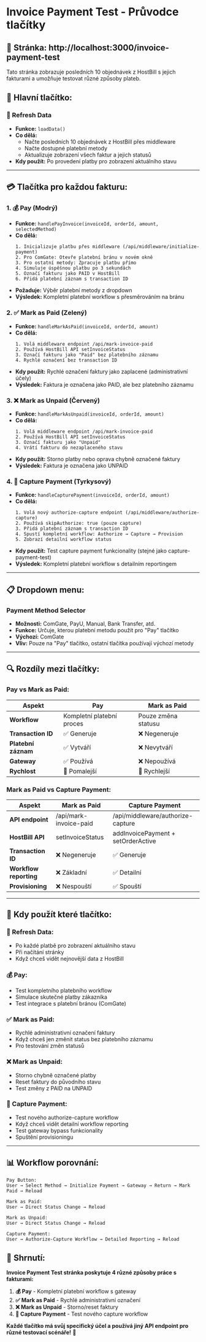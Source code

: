 # Invoice Payment Test - Průvodce tlačítky

## 🎯 **Stránka:** http://localhost:3000/invoice-payment-test

Tato stránka zobrazuje posledních 10 objednávek z HostBill s jejich fakturami a umožňuje testovat různé způsoby plateb.

## 🔄 **Hlavní tlačítko:**

### **🔄 Refresh Data**
- **Funkce:** `loadData()`
- **Co dělá:** 
  - Načte posledních 10 objednávek z HostBill přes middleware
  - Načte dostupné platební metody
  - Aktualizuje zobrazení všech faktur a jejich statusů
- **Kdy použít:** Po provedení platby pro zobrazení aktuálního stavu

---

## 💳 **Tlačítka pro každou fakturu:**

### **1. 💰 Pay (Modrý)**
- **Funkce:** `handlePayInvoice(invoiceId, orderId, amount, selectedMethod)`
- **Co dělá:**
  ```
  1. Inicializuje platbu přes middleware (/api/middleware/initialize-payment)
  2. Pro ComGate: Otevře platební bránu v novém okně
  3. Pro ostatní metody: Zpracuje platbu přímo
  4. Simuluje úspěšnou platbu po 3 sekundách
  5. Označí fakturu jako PAID v HostBill
  6. Přidá platební záznam s transaction ID
  ```
- **Požaduje:** Výběr platební metody z dropdown
- **Výsledek:** Kompletní platební workflow s přesměrováním na bránu

### **2. ✅ Mark as Paid (Zelený)**
- **Funkce:** `handleMarkAsPaid(invoiceId, orderId, amount)`
- **Co dělá:**
  ```
  1. Volá middleware endpoint /api/mark-invoice-paid
  2. Používá HostBill API setInvoiceStatus
  3. Označí fakturu jako "Paid" bez platebního záznamu
  4. Rychlé označení bez transaction ID
  ```
- **Kdy použít:** Rychlé označení faktury jako zaplacené (administrativní účely)
- **Výsledek:** Faktura je označena jako PAID, ale bez platebního záznamu

### **3. ❌ Mark as Unpaid (Červený)**
- **Funkce:** `handleMarkAsUnpaid(invoiceId, orderId, amount)`
- **Co dělá:**
  ```
  1. Volá middleware endpoint /api/mark-invoice-paid
  2. Používá HostBill API setInvoiceStatus
  3. Označí fakturu jako "Unpaid"
  4. Vrátí fakturu do nezaplaceného stavu
  ```
- **Kdy použít:** Storno platby nebo oprava chybně označené faktury
- **Výsledek:** Faktura je označena jako UNPAID

### **4. 🔄 Capture Payment (Tyrkysový)**
- **Funkce:** `handleCapturePayment(invoiceId, orderId, amount)`
- **Co dělá:**
  ```
  1. Volá nový authorize-capture endpoint (/api/middleware/authorize-capture)
  2. Používá skipAuthorize: true (pouze capture)
  3. Přidá platební záznam s transaction ID
  4. Spustí kompletní workflow: Authorize → Capture → Provision
  5. Zobrazí detailní workflow status
  ```
- **Kdy použít:** Test capture payment funkcionality (stejné jako capture-payment-test)
- **Výsledek:** Kompletní platební workflow s detailním reportingem

---

## 📋 **Dropdown menu:**

### **Payment Method Selector**
- **Možnosti:** ComGate, PayU, Manual, Bank Transfer, atd.
- **Funkce:** Určuje, kterou platební metodu použít pro "Pay" tlačítko
- **Výchozí:** ComGate
- **Vliv:** Pouze na "Pay" tlačítko, ostatní tlačítka používají výchozí metody

---

## 🔍 **Rozdíly mezi tlačítky:**

### **Pay vs Mark as Paid:**
| Aspekt | Pay | Mark as Paid |
|--------|-----|--------------|
| **Workflow** | Kompletní platební proces | Pouze změna statusu |
| **Transaction ID** | ✅ Generuje | ❌ Negeneruje |
| **Platební záznam** | ✅ Vytváří | ❌ Nevytváří |
| **Gateway** | ✅ Používá | ❌ Nepoužívá |
| **Rychlost** | 🐌 Pomalejší | 🚀 Rychlejší |

### **Mark as Paid vs Capture Payment:**
| Aspekt | Mark as Paid | Capture Payment |
|--------|--------------|-----------------|
| **API endpoint** | /api/mark-invoice-paid | /api/middleware/authorize-capture |
| **HostBill API** | setInvoiceStatus | addInvoicePayment + setOrderActive |
| **Transaction ID** | ❌ Negeneruje | ✅ Generuje |
| **Workflow reporting** | ❌ Základní | ✅ Detailní |
| **Provisioning** | ❌ Nespouští | ✅ Spouští |

---

## 🎯 **Kdy použít které tlačítko:**

### **🔄 Refresh Data:**
- Po každé platbě pro zobrazení aktuálního stavu
- Při načítání stránky
- Když chceš vidět nejnovější data z HostBill

### **💰 Pay:**
- Test kompletního platebního workflow
- Simulace skutečné platby zákazníka
- Test integrace s platební bránou (ComGate)

### **✅ Mark as Paid:**
- Rychlé administrativní označení faktury
- Když chceš jen změnit status bez platebního záznamu
- Pro testování změn statusů

### **❌ Mark as Unpaid:**
- Storno chybně označené platby
- Reset faktury do původního stavu
- Test změny z PAID na UNPAID

### **🔄 Capture Payment:**
- Test nového authorize-capture workflow
- Když chceš vidět detailní workflow reporting
- Test gateway bypass funkcionality
- Spuštění provisioningu

---

## 📊 **Workflow porovnání:**

```
Pay Button:
User → Select Method → Initialize Payment → Gateway → Return → Mark Paid → Reload

Mark as Paid:
User → Direct Status Change → Reload

Mark as Unpaid:
User → Direct Status Change → Reload

Capture Payment:
User → Authorize-Capture Workflow → Detailed Reporting → Reload
```

## 🎉 **Shrnutí:**

**Invoice Payment Test stránka poskytuje 4 různé způsoby práce s fakturami:**

1. **💰 Pay** - Kompletní platební workflow s gateway
2. **✅ Mark as Paid** - Rychlé administrativní označení
3. **❌ Mark as Unpaid** - Storno/reset faktury
4. **🔄 Capture Payment** - Test nového capture workflow

**Každé tlačítko má svůj specifický účel a používá jiný API endpoint pro různé testovací scénáře!** 🎯

